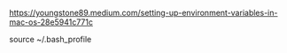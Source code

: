 https://youngstone89.medium.com/setting-up-environment-variables-in-mac-os-28e5941c771c

source ~/.bash_profile